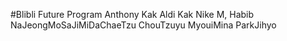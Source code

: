 #Blibli Future Program
Anthony
Kak Aldi 
Kak Nike
M, Habib
NaJeongMoSaJiMiDaChaeTzu
ChouTzuyu
MyouiMina
ParkJihyo

